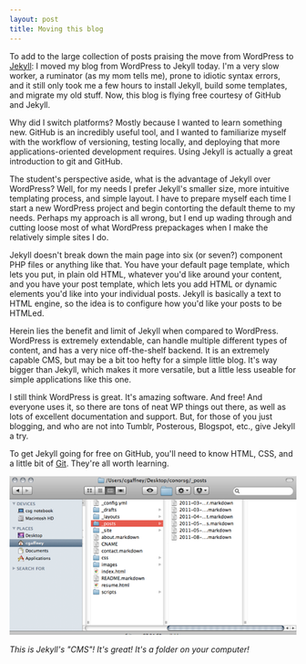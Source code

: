 ```yaml
---
layout: post
title: Moving this blog
---
```


To add to the large collection of posts praising the move from WordPress to [Jekyll](https://github.com/mojombo/jekyll/wiki): I moved my blog from WordPress to Jekyll today. I'm a very slow worker, a ruminator (as my mom tells me), prone to idiotic syntax errors, and it still only took me a few hours to install Jekyll, build some templates, and migrate my old stuff. Now, this blog is flying free courtesy of GitHub and Jekyll.

Why did I switch platforms? Mostly because I wanted to learn something new. GitHub is an incredibly useful tool, and I wanted to familiarize myself with the workflow of versioning, testing locally, and deploying that more applications-oriented development requires. Using Jekyll is actually a great introduction to git and GitHub.

The student's perspective aside, what is the advantage of Jekyll over WordPress? Well, for my needs I prefer Jekyll's smaller size, more intuitive templating process, and simple layout. I have to prepare myself each time I start a new WordPress project and begin contorting the default theme to my needs. Perhaps my approach is all wrong, but I end up wading through and cutting loose most of what WordPress prepackages when I make the relatively simple sites I do.

Jekyll doesn't break down the main page into six (or seven?) component PHP files or anything like that. You have your default page template, which lets you put, in plain old HTML, whatever you'd like around your content, and you have your post template, which lets you add HTML or dynamic elements you'd like into your individual posts. Jekyll is basically a text to HTML engine, so the idea is to configure how you'd like your posts to be HTMLed.

Herein lies the benefit and limit of Jekyll when compared to WordPress. WordPress is extremely extendable, can handle multiple different types of content, and has a very nice off-the-shelf backend. It is an extremely capable CMS, but may be a bit too hefty for a simple little blog. It's way bigger than Jekyll, which makes it more versatile, but a little less useable for simple applications like this one.

I still think WordPress is great. It's amazing software. And free! And everyone uses it, so there are tons of neat WP things out there, as well as lots of excellent documentation and support. But, for those of you just blogging, and who are not into Tumblr, Posterous, Blogspot, etc., give Jekyll a try.

To get Jekyll going for free on GitHub, you'll need to know HTML, CSS, and a little bit of [Git](http://git-scm.com/). They're all worth learning.

![CMS for Jekyll](/img/posts/finder.png)

_This is Jekyll's "CMS"! It's great! It's a folder on your computer!_